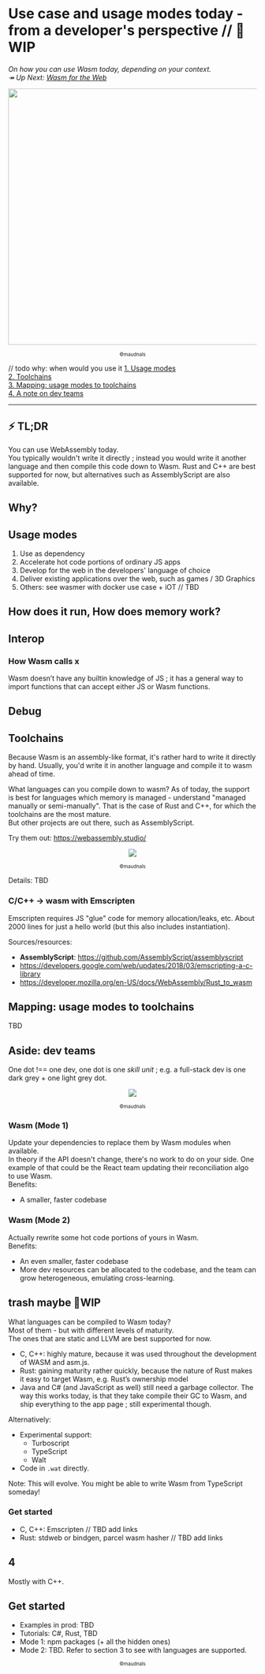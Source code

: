 # Use case and usage modes today - from a developer's perspective // 🚧WIP

_On how you can use Wasm today, depending on your context._  
 _↠ Up Next: [Wasm for the Web](https://github.com/maudnals/wasm-nano-handbook/blob/master/wasm-web.md)_

<p align="center">
<img width="520" src="https://raw.githubusercontent.com/maudnals/wasm-nano-handbook/master/img/use.jpg">   
 	<div align="center"><sub><sup>©maudnals</sup></sub></div> 
</p>

// todo why: when would you use it
[1. Usage modes](https://github.com/maudnals/wasm-nano-handbook/blob/master/wasm-use.md#usage-modes)  
[2. Toolchains](https://github.com/maudnals/wasm-nano-handbook/blob/master/wasm-use.md#toolchains)  
[3. Mapping: usage modes to toolchains](https://github.com/maudnals/wasm-nano-handbook/blob/master/wasm-use.md#mapping-usage-modes-to-toolchains)  
[4. A note on dev teams](https://github.com/maudnals/wasm-nano-handbook/blob/master/wasm-use.md#a-note-on-dev-teams)

---

## ⚡ TL;DR

You can use WebAssembly today.  
You typically wouldn't write it directly ; instead you would write it another language and then compile this code down to Wasm. Rust and C++ are best supported for now, but alternatives such as AssemblyScript are also available.


## Why?


## Usage modes

1. Use as dependency
2. Accelerate hot code portions of ordinary JS apps
3. Develop for the web in the developers' language of choice
4. Deliver existing applications over the web, such as games / 3D Graphics
5. Others: see wasmer with docker use case + iOT // TBD

## How does it run, How does memory work?

## Interop

### How Wasm calls x

Wasm doesn’t have any built­in knowledge of JS ; it has a general way to import functions that can accept either JS or Wasm functions.

## Debug

## Toolchains

Because Wasm is an assembly-like format, it's rather hard to write it directly by hand. Usually, you'd write it in another language and compile it to wasm ahead of time.

What languages can you compile down to wasm?
As of today, the support is best for languages which memory is managed - understand "managed manually or semi-manually". That is the case of Rust and C++, for which the toolchains are the most mature.  
But other projects are out there, such as AssemblyScript.

Try them out: https://webassembly.studio/

<p align="center">
<img with="200" src="https://raw.githubusercontent.com/maudnals/wasm-nano-handbook/master/img/toolchains-4.jpg"> 
<div align="center"><sub><sup>©maudnals</sup></sub></div> 
</p>

Details: TBD

### C/C++ -> wasm with Emscripten

Emscripten requires JS "glue" code for memory allocation/leaks, etc. About 2000 lines for just a hello world (but this also includes instantiation).

Sources/resources:

- **AssemblyScript**: https://github.com/AssemblyScript/assemblyscript
- https://developers.google.com/web/updates/2018/03/emscripting-a-c-library
- https://developer.mozilla.org/en-US/docs/WebAssembly/Rust_to_wasm

## Mapping: usage modes to toolchains

TBD

## Aside: dev teams

One dot !== one dev, one dot is one _skill unit_ ; e.g. a full-stack dev is one dark grey + one light grey dot.

<p align="center">
<img with="200" src="https://raw.githubusercontent.com/maudnals/wasm-nano-handbook/master/img/wasm-use-case.png"> 
<div align="center"><sub><sup>©maudnals</sup></sub></div> 
</p>

### Wasm (Mode 1)

Update your dependencies to replace them by Wasm modules when available.  
In theory if the API doesn't change, there's no work to do on your side. One example of that could be the React team updating their reconciliation algo to use Wasm.  
Benefits:

- A smaller, faster codebase

### Wasm (Mode 2)

Actually rewrite some hot code portions of yours in Wasm.  
Benefits:

- An even smaller, faster codebase
- More dev resources can be allocated to the codebase, and the team can grow heterogeneous, emulating cross-learning.

## trash maybe 🚧WIP

What languages can be compiled to Wasm today?  
Most of them - but with different levels of maturity.  
The ones that are static and LLVM are best supported for now.

- C, C++: highly mature, because it was used throughout the development of WASM and asm.js.
- Rust: gaining maturity rather quickly, because the nature of Rust makes it easy to target Wasm, e.g. Rust’s ownership model
- Java and C# (and JavaScript as well) still need a garbage collector. The way this works today, is that they take compile their GC to Wasm, and ship everything to the app page ; still experimental though.

Alternatively:

- Experimental support:
  - Turboscript
  - TypeScript
  - Walt
- Code in `.wat` directly.

Note: This will evolve. You might be able to write Wasm from TypeScript someday!

### Get started

- C, C++: Emscripten // TBD add links
- Rust: stdweb or bindgen, parcel wasm hasher // TBD add links

## 4

Mostly with C++.

## Get started

- Examples in prod: TBD
- Tutorials: C#, Rust, TBD
- Mode 1: npm packages (+ all the hidden ones)
- Mode 2: TBD. Refer to section 3 to see with languages are supported.

<div align="center"><sub><sup>©maudnals</sup></sub></div>
